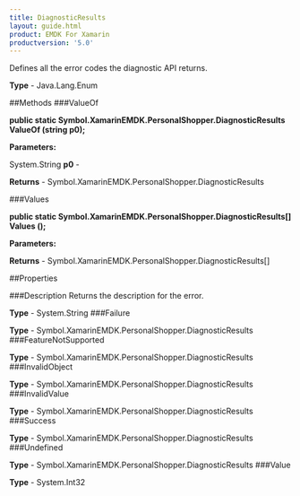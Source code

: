 ```yaml
---
title: DiagnosticResults
layout: guide.html
product: EMDK For Xamarin 
productversion: '5.0' 
---
```

Defines all the error codes the diagnostic API returns. 

**Type** - Java.Lang.Enum

##Methods
###ValueOf

**public static Symbol.XamarinEMDK.PersonalShopper.DiagnosticResults ValueOf (string p0);**


        

**Parameters:**

System.String **p0**  - 
        

**Returns** - Symbol.XamarinEMDK.PersonalShopper.DiagnosticResults

###Values

**public static Symbol.XamarinEMDK.PersonalShopper.DiagnosticResults[] Values ();**


        

**Parameters:**

**Returns** - Symbol.XamarinEMDK.PersonalShopper.DiagnosticResults[]

##Properties

###Description
Returns the description for the error.

**Type** - System.String
###Failure

        

**Type** - Symbol.XamarinEMDK.PersonalShopper.DiagnosticResults
###FeatureNotSupported

        

**Type** - Symbol.XamarinEMDK.PersonalShopper.DiagnosticResults
###InvalidObject

        

**Type** - Symbol.XamarinEMDK.PersonalShopper.DiagnosticResults
###InvalidValue

        

**Type** - Symbol.XamarinEMDK.PersonalShopper.DiagnosticResults
###Success

        

**Type** - Symbol.XamarinEMDK.PersonalShopper.DiagnosticResults
###Undefined

        

**Type** - Symbol.XamarinEMDK.PersonalShopper.DiagnosticResults
###Value

        

**Type** - System.Int32
